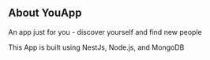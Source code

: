 ## About YouApp

An app just for you - discover yourself and find new people


This App is built using NestJs, Node.js, and MongoDB
